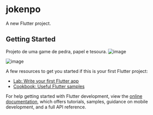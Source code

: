 # jokenpo

A new Flutter project.

## Getting Started

Projeto de uma game de pedra, papel e tesoura.
![image](https://github.com/user-attachments/assets/ecff83e4-4693-4a0c-8168-6ca6371da2c7)


![image](https://github.com/user-attachments/assets/60d9a41e-b0ca-4f65-96a7-22ad021f0ed1)




A few resources to get you started if this is your first Flutter project:

- [Lab: Write your first Flutter app](https://docs.flutter.dev/get-started/codelab)
- [Cookbook: Useful Flutter samples](https://docs.flutter.dev/cookbook)

For help getting started with Flutter development, view the
[online documentation](https://docs.flutter.dev/), which offers tutorials,
samples, guidance on mobile development, and a full API reference.
